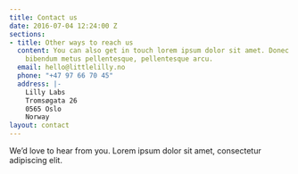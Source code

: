 ```yaml
---
title: Contact us
date: 2016-07-04 12:24:00 Z
sections:
- title: Other ways to reach us
  content: You can also get in touch lorem ipsum dolor sit amet. Donec ut massa consequat,
    bibendum metus pellentesque, pellentesque arcu.
  email: hello@littlelilly.no
  phone: "+47 97 66 70 45"
  address: |-
    Lilly Labs  
    Tromsøgata 26  
    0565 Oslo  
    Norway  
layout: contact
---
```


We’d love to hear from you. Lorem ipsum dolor sit amet, consectetur adipiscing elit.